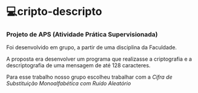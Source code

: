 # 💻cripto-descripto
 ### Projeto de APS (Atividade Prática Supervisionada) 
 Foi desenvolvido em grupo, a partir de uma disciplina da Faculdade.
 
 A proposta era desenvolver um programa que realizasse a criptografia e a descriptografia de uma mensagem de até 128 caracteres.
 
 Para esse trabalho nosso grupo escolheu trabalhar com a *Cifra de Substituição Monoalfabética com Ruído Aleatório*
